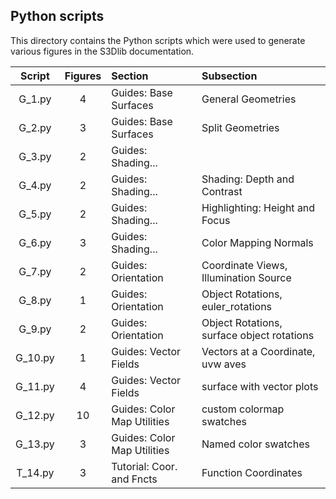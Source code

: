 ## Python scripts

This directory contains the Python scripts which were used to 
generate various figures in the S3Dlib documentation.


| Script  | Figures | Section | Subsection |
| :---:   |  :---:  |  :---   | :---       |
| G_1.py  |    4    | Guides: Base Surfaces | General Geometries |
| G_2.py  |    3    | Guides: Base Surfaces | Split Geometries |
| G_3.py  |    2    | Guides: Shading... |  |
| G_4.py  |    2    | Guides: Shading... | Shading: Depth and Contrast |
| G_5.py  |    2    | Guides: Shading... | Highlighting: Height and Focus |
| G_6.py  |    3    | Guides: Shading... | Color Mapping Normals |
| G_7.py  |    2    | Guides: Orientation | Coordinate Views, Illumination Source |
| G_8.py  |    1    | Guides: Orientation | Object Rotations, euler_rotations |
| G_9.py  |    2    | Guides: Orientation | Object Rotations, surface object rotations |
| G_10.py |    1    | Guides: Vector Fields | Vectors at a Coordinate, uvw aves |
| G_11.py |    4    | Guides: Vector Fields | surface with vector plots |
| G_12.py |   10    | Guides: Color Map Utilities | custom colormap swatches |
| G_13.py |    3    | Guides: Color Map Utilities | Named color swatches |
| T_14.py |    3    | Tutorial: Coor. and Fncts | Function Coordinates |

